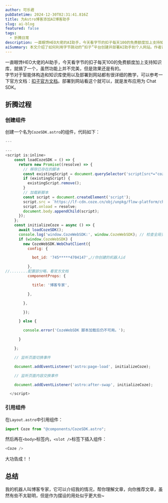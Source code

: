 ```yaml
---
author: 可乐君
pubDatetime: 2024-12-30T02:31:41.816Z
title: 为Astro博客添加AI博客助手
slug: ai-blog
featured: false
tags:
  - 折腾日常
description: 一直眼馋HEO大佬的AI助手，今天看字节的扣子每天100的免费额度加上支持知识库，就搞了一个，虽然功能上并不完美，但是效果还是有的。
aiSummary: 本文介绍了如何利用字节跳动的“扣子”平台创建并部署AI助手到个人网站。作者详细描述了编写和引用组件的步骤，并提到AI助手虽不完美，但具备介绍作者、理解文章和推荐内容的功能，作为展示工具具有一定价值。
---
```

一直眼馋HEO大佬的AI助手，今天看字节的扣子每天100的免费额度加上支持知识库，就搞了一个，虽然功能上并不完美，但是效果还是有的。  
字节对于智能体构造和知识库使用以及部署到网站都有很详细的教学，可以参考一下官方文档：[扣子官方文档](https://www.coze.cn/docs/guides/welcome)。部署到网站看这个就可以，就是发布应用为 Chat SDK。  
## 折腾过程
### 创建组件
创建一个名为`CozeSDK.astro`的组件，代码如下：
```js
---

---
<script is:inline>
    const loadCozeSDK = () => {
      return new Promise((resolve) => {
        // 移除已存在的脚本
        const existingScript = document.querySelector('script[src*="coze.cn"]');
        if (existingScript) {
          existingScript.remove();
        }
        // 加载新脚本
        const script = document.createElement('script');
        script.src = `https://lf-cdn.coze.cn/obj/unpkg/flow-platform/chat-app-sdk/1.1.0-beta.0/libs/cn/index.js?cacheBust=${Math.random()}`;
        script.onload = resolve;
        document.body.appendChild(script);
      });
    };
    const initializeCoze = async () => {
      await loadCozeSDK();
      console.log('window.CozeWebSDK:', window.CozeWebSDK); // 检查全局变量
      if (window.CozeWebSDK) {
        new CozeWebSDK.WebChatClient({
          config: {

            bot_id: '745*****4704147',//你创建的机器人id

          },
//........配置部分略，看官方文档
          componentProps: {

            title: '博客专家',

          },

        },

        });

      } else {

        console.error('CozeWebSDK 脚本加载后仍不可用。');

      }

    };

    // 监听页面切换事件

    document.addEventListener('astro:page-load', initializeCoze);

    // 监听页面内容交换事件

    document.addEventListener('astro:after-swap', initializeCoze);

  </script>
```
### 引用组件
在`Layout.astro`中引用组件：  
```js
import Coze from "@components/CozeSDK.astro";
```
然后再在`<body>`标签内，`<slot />`标签下插入组件：
```js
<Coze />
```
大功告成！！
## 总结
我的机器人叫博客专家，它可以介绍我的情况，帮你理解文章，向你推荐文章，虽然有些不太聪明，但是作为摆设的用处似乎更大些~

<script type="module" src="https://unpkg.com/@google/model-viewer/dist/model-viewer.min.js"></script>
<center>
<model-viewer
    src="/3d/sample.glb"
    alt="A 3D model"
    ar
    auto-rotate
    camera-controls
    style="width: 50%; height: 200px;">
</model-viewer>
</center>